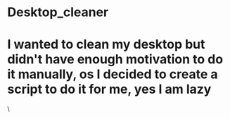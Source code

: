 # Desktop_cleaner
# I wanted to clean my desktop but didn't have enough motivation to do it manually, os I decided to create a script to do it for me, yes I am lazy
\